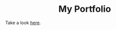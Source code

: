 <h1 align="center">My Portfolio</h1>
<p align="left">Take a look <a href="https://lwan1.github.io/portfolio/"> here</a>. </p>
